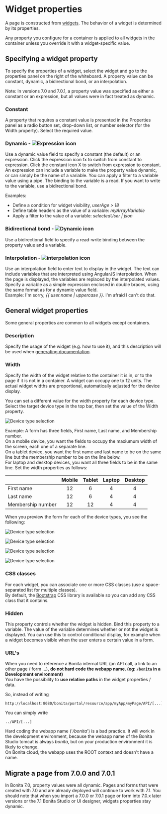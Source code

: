 
# Widget properties

A page is constructed from [widgets](widgets.md). The behavior of a widget is determined by its properties.

Any property you configure for a container is applied to all widgets in the container unless you override it with a widget-specific value.

## Specifying a widget property

To specify the properties of a widget, select the widget and go to the properties panel on the right of the whiteboard. A property value can be constant, dynamic, a bidirectional bond, or an interpolation.

Note: In versions 7.0 and 7.0.1, a property value was specified as either a constant or an expression, but all values were in fact treated as dynamic. 

### Constant

A property that requires a constant value is presented in the Properties panel as a radio button set, drop-down list, or number selector (for the Width property). Select the required value.

### Dynamic - ![Expression icon](images/images-6_0/UID-property-bond-expression.svg)

Use a dynamic value field to specify a constant (the default) or an expression. Click the expression icon fx to switch from constant to expression. Click the constant icon X to switch from expression to constant. An expression can include a variable to make the property value dynamic, or can simply be the name of a variable. You can apply a filter to a variable value using a pipe. The binding to the
variable is a read. If you want to write to the variable, use a bidirectional bond. 

Examples:

* Define a condition for widget visibility, _userAge \> 18_
* Define table headers as the value of a variable: _myArrayVariable_
* Apply a filter to the value of a variable: _selectedUser | json_

### Bidirectional bond - ![Dynamic icon](images/images-6_0/UID-property-bond-chain.png)

Use a bidirectional field to specify a read-write binding between the property value and a variable.

### Interpolation - ![interpolation icon](images/images-6_0/UID-property-bond-interpolation.png)

Use an interpolation field to enter text to display in the widget. The text can include variables that are interpreted using AngularJS interpolation. When the page is displayed, the variables are replaced by the interpolated values. Specify a variable as a simple expression enclosed in double braces, using the same format as for a dynamic value field.  
Example: I'm sorry, _{{ user.name | uppercase }}_. I'm afraid I can't do that.

## General widget properties

Some general properties are common to all widgets except containers.

### Description

Specify the usage of the widget (e.g. how to use it), and this description will be used when [generating documentation](project-documentation-generation.md).

### Width

Specify the width of the widget relative to the container it is in, or to the page if it is not in a container. A widget can occupy one to 12 units. The actual widget widths are proportional, automatically adjusted for the device display.

You can set a different value for the width property for each device type. Select the target device type in the top bar, then set the value of the Width property.

![Device type selection](images/images-6_0/pb-resolution.png)

Example: A form has three fields, First name, Last name, and Membership number.   
On a mobile device, you want the fields to occupy the maxiumum width of the screen, each one of a separate line.   
On a tablet device, you want the first name and last name to be on the same line but the membership number to be on the line below.   
For laptop and desktop devices, you want all three fields to be in the same line. Set the width properties as follows:

| | Mobile  | Tablet  | Laptop  | Desktop  |
| --- | :----: | :----: | :-----: | :-----: |
| First name  | 12  | 6  | 4  | 4  |
| Last name  | 12  | 6  | 4  | 4  |
| Membership number  | 12  |12  | 4  | 4  |

When you preview the form for each of the device types, you see the following:

![Device type selection](images/images-6_0/mobile.png)

![Device type selection](images/images-6_0/tablet.png)

![Device type selection](images/images-6_0/laptop.png)

![Device type selection](images/images-6_0/desktop.png)

### CSS classes

For each widget, you can associate one or more CSS classes (use a space-separated list for multiple classes).   
By default, the [Bootstrap](http://getbootstrap.com/) CSS library is available so you can add any CSS class that it contains.

### Hidden

This property controls whether the widget is hidden. Bind this property to a variable. The value of the variable determines whether or not the widget is displayed. You can use this to control conditional display, for example when a widget becomes visible when the user enters a certain value in a form.

### URL's

When you need to reference a Bonita internal URL (an API call, a link to an other page / form ...), **do not hard code the webapp name. (eg: `/bonita` in a Development environment)**  
You have the possibility to **use relative paths** in the widget properties / data.  

So, instead of writing

```
http://localhost:8080/bonita/portal/resource/app/myApp/myPage/API/[...]
```  

You can simply write

```
../API/[...]
```  

Hard coding the webapp name ('_/bonita_') is a bad practice. It will work in the development environment, because the webapp name of the Bonita Studio tomcat is always _bonita_, but on your production environment it is likely to change.  
On Bonita cloud, the webapp uses the ROOT context and doesn't have a name.

## Migrate a page from 7.0.0 and 7.0.1

In Bonita 7.0, property values were all dynamic. Pages and forms that were created with 7.0 and are already deployed will continue to work with 7.1\. You should note that when you import a 7.0.0 or 7.0.1 page or form into 7.0.x later versions or the 7.1 Bonita Studio or UI designer, widgets properties stay dynamic.
